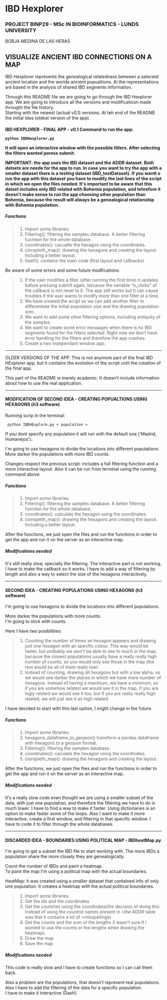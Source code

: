 
<h1>IBD Hexplorer</h1>
<h3>PROJECT BINP29 - MSc IN BIOINFORMATICS - LUNDS UNIVERSITY</h3>
BORJA MEDINA DE LAS HERAS

<h2> VISUALIZE ANCIENT IBD CONNECTIONS ON A MAP </h2>

IBD Hexplorer represents the genealogical relatedness between a selecetd ancient location and the worlds ancient popualtions. Al the representations are based in the analysis of shared IBD segments information.

Through this README file we are going to go through the IBD Hexplorer app.
We are going to introduce all the versions and modificatiosn made throught the file history.  
Starting with the newest (actual v0.1) versions. At teh end of the README the initial idea (oldest version of the app).

<h4> IBD HEXPLORER - FINAL APP - v0.1 
Command to run the app:

	python IBDHexplorer.py

It will open an interactive window with the possible fitlers. 
After selecting the filters wanted poress submit.

IMPORTANT: the app uses the IBD dataset and the ADDR dataset. Both datsets are neede for the app to run.
In case you want to try the app with a smaller dataset there is a testing dataset (IBD_testDataset). If you wantt o run the app with this dataset you have to modify the last lines of the script in which we open the files needed.
It's important to be aware that this datset includes only IBD related with Bohemia population, and tehrefore it doesn't make sense to run the app choosing other population than Bohemia, because the result will always be a genealogical relationship with Bohemia population.

<h5> Functions </h5>

>1. Import some libraries.  
>2. Filtering(): filtering the samples database. A better filtering fucntion for the whole database.  
>3. coordinates(): cacualte the hexagon using the coordinates.  
>4. cloropleth_map(): drawing the hexagons and creating the layout. Including a better layout.
>5. itself(): contains the main code (first layout and callbacks).

Be aware of some errors and some future modfications:

>1. If the user modifies a filter (after running the first time) it updates before pressing submit again, because the variable “n_clicks” of the callback is not reset to 0. The app still works but it can cause troubles if the user wants to modify more than one filter at a time.
>2. We have created the script so we can add another filter to differentiate the initial population size and the drawing population size.
>3. We want to add some other filtering options, including antiquity of the samples.
>4. We want to create some error messages when there is no IBD segments found for the filters selected. Right now we don’t have error handling for the filters and therefore the app crashes.
>5. Create a two independant window app.

-------------------------------------------------------------------------
OLDER VERSIONS OF THE APP.
This is not anymore part of the final IBD HExplorer app, but it contains the evolution of the script until the creation of the final app.

This part of the README is merely academic. It doesn't include information about how to use the real application.  

-----
<h4> MODFICATION OF SECOND IDEA - CREATING POPUALTIONS USING HEXAGONS (h3 software)</h4>
Running scrip in the terminal:

	 python IBDHExplore.py < population >

If you dont specify any population it will run with the default one ('Madrid, Humanejos').

I'm going to use hexagons to divide the locations into different populations.  
More darker the populations with more IBD counts.

Changes respect the previous script: includes a full filtering function and a more interactive layout.
Also it can be run from terminal using the running command above.

<h5> Functions </h5>

>1. Import some libraries.  
>2. Filtering(): filtering the samples database. A better filtering function for the whole database.  
>3. coordinates(): calculate the hexagon using the coordinates.  
>4. cloropleth_map(): drawing the hexagons and creating the layout. Including a better layout.

After the functions, we just open the files and run the functions in order to get the app and run it on the server as an interactive map.

<h5>Modifications needed</h5>
It's still really slow, specially the filtering.
The interactive part is not working, I have to make the callback so it works.
I have to add a way of filtering by length and also a way to select the size of the hexagons interactively.

-----
<h4> SECOND IDEA - CREATING POPULATIONS USING HEXAGONS (h3 software)</h4>
I'm going to use hexagons to divide the locations into different populations.

More darker the populations with more counts.  
I'm going to stick with counts.  

Here I have two posibilities:

>1. Counting the number of times an hexagon appears and drawing just one hexagon with an specific colour. This way would be faster, but probably we won't be able to see to much in the map, because the closest populations usually have a really really high number of counts, so you would only see those in the map (the rest would be all of them really low).
>2. Instead of counting, drawing all hexagons but with a low alpha, so we would see darker the places in which we have more number of hexagons. Instead of having a maximum, we have a minimum, so if you are somehow related we would see it in the map, if you are higly related we would see it too, but if you are really really high related, we will just see it as high related.

I have decided to start with this last option, I might change in the future.  

<h5> Functions </h5>

>1. Import some libraries.  
>2. hexagons_dataframe_to_geojson() transform a pandas dataframe with hexagons to a geojson format.  
>3. Filtering(): filtering the samples database.  
>4. coordinates(): caculate the hexagon using the coordinates.  
>5. cloropleth_map(): drawing the hexagons and creating the layout.

After the functions, we just open the files and run the functions in order to get the app and run it on the server as an interactive map.

<h5>Modifications needed</h5>
It's a really slow code even thought we are using a smaller subset of the data, with just one population, and therefore the filtering we have to do is much lower.  
I have to find a way to make it faster. Using dictionaries is an option to make faster some of the loops.  
Also I want to make it more interactive, create a first window, and filtering in that specific window.  
I have to code it to filter through the whole databases.

-----
<h4>DISCARDED IDEA - BOUNDARIES USING POLITICAL MAP - IBDheatMap.py</h4>
I'm going to get a subset the IBD file to start working with.  
The more IBDs a population share the more closely they are genealogically.

Count the number of IBDs and paint a heatmap.  
To paint the map I'm using a political map with the actual boundaries.  

HeatMap: it was created using a smaller dataset that contained info of only one population. It creates a heatmap with the actual political boundaries.  
>1. Import some libraries  
>2. Get the ids and the coordinates  
>3. Get the countries using the coordinates(the decision of doing this instead of using the countrie names present in >the ADDR table was that it contains a lot of >misspellings)  
>4. Get the counts and the sum of the lengths (I wasn't sure if I wanted to use the counts or the lengths when drawing the heatmap).  
>5. Draw the map  
>6. Save the map

<h5>Modifications needed</h5>
This code is really slow and I have to create functions so I can call them back.

Also a problem are the populations, that doesn't represent real populations.  
Also I have to add the filtering of the data for a specific population.  
I have to make it interactive (Dash).
